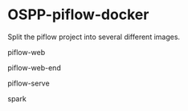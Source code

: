 # OSPP-piflow-docker
Split the piflow project into several different images.

piflow-web

piflow-web-end

piflow-serve

spark
